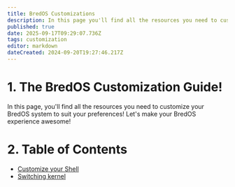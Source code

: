 ```yaml
---
title: BredOS Customizations
description: In this page you'll find all the resources you need to customize your BredOS system to suit your preferences! Let's make your BredOS experience awesome!
published: true
date: 2025-09-17T09:29:07.736Z
tags: customization
editor: markdown
dateCreated: 2024-09-20T19:27:46.217Z
---
```


# 1. The BredOS Customization Guide!

In this page, you'll find all the resources you need to customize your BredOS system to suit your preferences! Let's make your BredOS experience awesome!

# 2. Table of Contents
* [Customize your Shell](/customizations/shell-customization)
* [Switching kernel](/customizations/switching-kernel)
